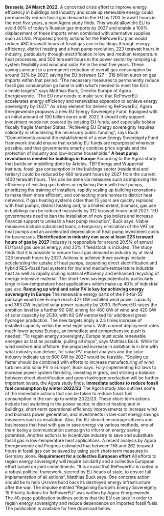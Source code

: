 **Brussels, 24 March 2022.** A concerted crisis effort to improve energy efficiency in buildings and industry and scale up renewable energy could permanently reduce fossil gas demand in the EU by 1200 terawatt hours in the next five years, a new Agora study finds. This would allow the EU to avoid 80% of today's Russian gas imports by 2027 and enable a 100% displacement of these imports when combined with alternative supplies such as LNG. Proposed priority actions for the RePowerEU plan would reduce 480 terawatt hours of fossil gas use in buildings through energy efficiency, district heating and a heat pump revolution, 223 terawatt hours in industry, particularly through electrification in low and medium temperature heat processes, and 500 terawatt hours in the power sector by ramping up system flexibility and wind and solar PV in the next five years. These savings amount to a permanent reduction of overall gas consumption by around 32% by 2027, saving the EU between 127 - 318 billion euros on gas imports within that period. “The necessary measures to permanently reduce fossil gas consumption go hand in with what’s needed to meet the EU’s climate targets”, says Matthias Buck, Director Europe of Agora Energiewende. “The EU now needs to make sure that RePowerEU accelerates energy efficiency and renewables expansion to achieve energy sovereignty by 2027.”
As a key element for delivering RePowerEU, Agora Energiewende proposes a new EU Energy Sovereignty Fund. Equipped with an initial amount of 100 billion euros until 2027, it should only support investment needs not covered by existing EU funds, and especially bolster fiscally fragile Member States. “Achieving EU Energy sovereignty requires solidarity in shouldering the necessary public funding”, says Buck. “Commitments around the establishment of a new Energy Sovereignty Fund framework should ensure that existing EU funds are repurposed wherever possible, and that governments smartly combine price signals and the protection of industry and low-income households.”
**A heat pump revolution is needed for buildings in Europe**
According to the Agora study that builds on modelling done by Artelys, TEP Energy and Wuppertal Institute, fossil gas consumption in the buildings sector (residential and tertiary) could be reduced by 480 terawatt hours by 2027 from the current 1400 terawatt hours. This can be done via measures such as improving the efficiency of existing gas boilers or replacing them with heat pumps, prioritizing the training of installers, rapidly scaling up building renovations to make them more efficient, and connecting more homes to district heat networks.
If gas heating systems older than 15 years are quickly replaced with heat pumps, district heating and, to a limited extent, biomass, gas use in buildings can be reduced massively by 312 terawatt hours until 2027. “EU governments need to ban the installation of new gas boilers and increase financial support to unleash a heat pump revolution”, Buck says. Viable measures include subsidised loans, a temporary elimination of the VAT on heat pumps and an accelerated depreciation of heat pump investment costs for businesses.
**Electrification in industry can save at least 223 terawatt hours of gas by 2027**
Industry is responsible for around 20.5% of annual EU fossil gas use as energy, and 25% if feedstock is included. The study finds that it is possible to reduce fossil gas demand in industry by at least 223 terawatt hours by 2027. Actions to achieve these savings include accelerating the uptake of heat pumps, expanding direct electrification and hybrid RES-fossil fuel systems for low and medium-temperature industrial heat as well as rapidly scaling material efficiency and enhanced recycling of energy-intensive material. The short-term savings potential is particularly large in low-temperature heat applications which make up 40% of industrial gas use.
**Ramping up wind and solar PV is key for achieving energy sovereignty in Europe**
The renewable energy parts of the Fit-for-55 package would see Europe reach 427 GW installed wind power capacity and 383 GW installed solar power capacity by 2030. RePowerEU raises the ambition level by a further 90 GW, aiming for 480 GW of wind and 420 GW of solar capacity by 2030, with 80 GW earmarked for additional green hydrogen production. The new targets imply a 2.5 times increase of installed capacity within the next eight years.
With current deployment rates much lower across Europe, an immediate and comprehensive push is needed: “To regain energy sovereignty, Europe must scale renewable energies as fast as possible, pulling all stops”, says Matthias Buck. While for wind onshore and offshore, the proposed increase in ambition is in line with what industry can deliver, for solar PV, market analysts and the solar industry indicate up to 600 GW by 2027 would be feasible. “Scaling up faster should be combined with efforts to increase manufacturing of wind turbines and solar PV in Europe”, Buck says. Fully implementing EU laws to increase power system flexibility, investing in grids, and striking a balance between direct electrification and green hydrogen production will be further important levers, the Agora study finds.
**Immediate actions to reduce fossil fuel consumption by winter 2022/23**
The Agora study also outlines some of the immediate actions that can be taken to reduce fossil fuel consumption in the run-up to winter 2022/23. These short-term actions include fuel switching in the power sector, in district heating and in buildings, short-term operational efficiency improvements to increase wind and biomass power generation, and investments in low-cost energy savings measures such as insulation. Also, the EU should encourage citizens and businesses that heat with gas to save energy via various methods, one of them being a communication campaign to inform on energy saving potentials.
Another action is to incentivize industry to save and substitute fossil gas in low-temperature heat applications. A recent analysis by Agora Energiewende and Prognos estimated that between 158 and 262 terawatt hours in fossil gas can be saved by using such short-term measures in Germany alone.
**Requirement for a collective European effort**
All efforts to regain energy sovereignty will require solidarity and a collective European effort based on joint commitments. “It is crucial that RePowerEU is rooted in a robust political framework, steered by EU heads of state, to ensure full implementation of all actions”, Matthias Buck says. One concrete action should be to help Ukraine build back its destroyed energy infrastructure after the war.
The impulse entitled “Regaining Europeʼs Energy Sovereignty: 15 Priority Actions for RePowerEU” was written by Agora Energiewende. The 40-page publication outlines actions that the EU can take in order to regain energy sovereignty and reduce dependence on imported fossil fuels. The publication is available for free download below.